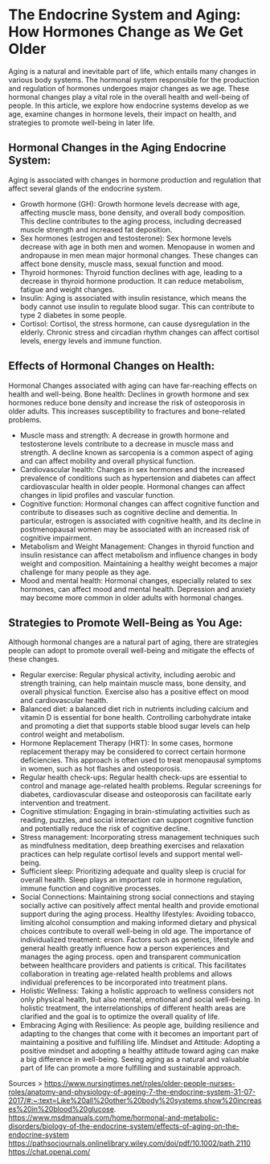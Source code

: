 # The Endocrine System and Aging: How Hormones Change as We Get Older

Aging is a natural and inevitable part of life, which entails many changes in various body systems. The hormonal system responsible for the production and regulation of hormones undergoes major changes as we age. These hormonal changes play a vital role in the overall health and well-being of people. In this article, we explore how endocrine systems develop as we age, examine changes in hormone levels, their impact on health, and strategies to promote well-being in later life.

## Hormonal Changes in the Aging Endocrine System:
Aging is associated with changes in hormone production and regulation that affect several glands of the endocrine system.

+ Growth hormone (GH): Growth hormone levels decrease with age, affecting muscle mass, bone density, and overall body composition. This decline contributes to the aging process, including decreased muscle strength and increased fat deposition.
+ Sex hormones (estrogen and testosterone): Sex hormone levels decrease with age in both men and women. Menopause in women and andropause in men mean major hormonal changes. These changes can affect bone density, muscle mass, sexual function and mood. 
+ Thyroid hormones: Thyroid function declines with age, leading to a decrease in thyroid hormone production. It can reduce metabolism, fatigue and weight changes.
+ Insulin: Aging is associated with insulin resistance, which means the body cannot use insulin to regulate blood sugar. This can contribute to type 2 diabetes in some people.
+ Cortisol: Cortisol, the stress hormone, can cause dysregulation in the elderly. Chronic stress and circadian rhythm changes can affect cortisol levels, energy levels and immune function.

## Effects of Hormonal Changes on Health:
Hormonal Changes associated with aging can have far-reaching effects on health and well-being. Bone health: Declines in growth hormone and sex hormones reduce bone density and increase the risk of osteoporosis in older adults. This increases susceptibility to fractures and bone-related problems.

+ Muscle mass and strength: 
A decrease in growth hormone and testosterone levels contribute to a decrease in muscle mass and strength. A decline known as sarcopenia is a common aspect of aging and can affect mobility and overall physical function.
+ Cardiovascular health:
 Changes in sex hormones and the increased prevalence of conditions such as hypertension and diabetes can affect cardiovascular health in older people. Hormonal changes can affect changes in lipid profiles and vascular function.
+ Cognitive function: 
Hormonal changes can affect cognitive function and contribute to diseases such as cognitive decline and dementia. In particular, estrogen is associated with cognitive health, and its decline in postmenopausal women may be associated with an increased risk of cognitive impairment.
+ Metabolism and Weight Management:
 Changes in thyroid function and insulin resistance can affect metabolism and influence changes in body weight and composition. Maintaining a healthy weight becomes a major challenge for many people as they age.
+ Mood and mental health: Hormonal changes, especially related to sex hormones, can affect mood and mental health. Depression and anxiety may become more common in older adults with hormonal changes.
  
## Strategies to Promote Well-Being as You Age:
Although hormonal changes are a natural part of aging, there are strategies people can adopt to promote overall well-being and mitigate the effects of these changes.
 + Regular exercise: Regular physical activity, including aerobic and strength training, can help maintain muscle mass, bone density, and overall physical function. Exercise also has a positive effect on mood and cardiovascular health.
+ Balanced diet: 
a balanced diet rich in nutrients including calcium and vitamin D is essential for bone health. Controlling carbohydrate intake and promoting a diet that supports stable blood sugar levels can help control weight and metabolism.
+ Hormone Replacement Therapy (HRT):
 In some cases, hormone replacement therapy may be considered to correct certain hormone deficiencies. This approach is often used to treat menopausal symptoms in women, such as hot flashes and osteoporosis.
+ Regular health check-ups: 
Regular health check-ups are essential to control and manage age-related health problems. Regular screenings for diabetes, cardiovascular disease and osteoporosis can facilitate early intervention and treatment.
+ Cognitive stimulation:
 Engaging in brain-stimulating activities such as reading, puzzles, and social interaction can support cognitive function and potentially reduce the risk of cognitive decline.
+ Stress management:
 Incorporating stress management techniques such as mindfulness meditation, deep breathing exercises and relaxation practices can help regulate cortisol levels and support mental well-being.
+ Sufficient sleep: 
Prioritizing adequate and quality sleep is crucial for overall health. Sleep plays an important role in hormone regulation, immune function and cognitive processes.
+ Social Connections:
 Maintaining strong social connections and staying socially active can positively affect mental health and provide emotional support during the aging process.
Healthy lifestyles: Avoiding tobacco, limiting alcohol consumption and making informed dietary and physical choices contribute to overall well-being in old age.
The importance of individualized treatment:
erson. Factors such as genetics, lifestyle and general health greatly influence how a person experiences and manages the aging process.
open and transparent communication between healthcare providers and patients is critical. This facilitates collaboration in treating age-related health problems and allows individual preferences to be incorporated into treatment plans.
+ Holistic Wellness:
 Taking a holistic approach to wellness considers not only physical health, but also mental, emotional and social well-being. In holistic treatment, the interrelationships of different health areas are clarified and the goal is to optimize the overall quality of life.
+ Embracing Aging with Resilience:
As people age, building resilience and adapting to the changes that come with it becomes an important part of maintaining a positive and fulfilling life.
Mindset and Attitude: Adopting a positive mindset and adopting a healthy attitude toward aging can make a big difference in well-being. Seeing aging as a natural and valuable part of life can promote a more fulfilling and sustainable approach.

Sources > https://www.nursingtimes.net/roles/older-people-nurses-roles/anatomy-and-physiology-of-ageing-7-the-endocrine-system-31-07-2017/#:~:text=Like%20all%20other%20body%20systems,show%20increases%20in%20blood%20glucose.
https://www.msdmanuals.com/home/hormonal-and-metabolic-disorders/biology-of-the-endocrine-system/effects-of-aging-on-the-endocrine-system
https://pathsocjournals.onlinelibrary.wiley.com/doi/pdf/10.1002/path.2110
https://chat.openai.com/

